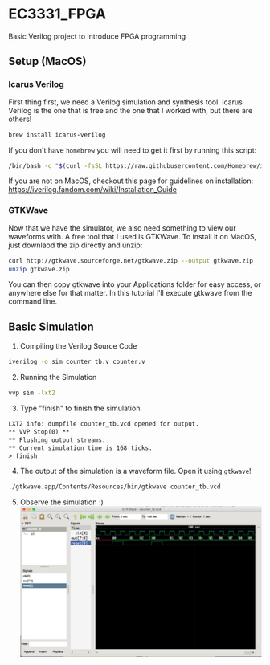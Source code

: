 # EC3331_FPGA
Basic Verilog project to introduce FPGA programming

## Setup (MacOS)

### Icarus Verilog
First thing first, we need a Verilog simulation and synthesis tool. 
Icarus Verilog is the one that is free and the one that I worked with, but there are others!
```bash
brew install icarus-verilog
```

If you don't have `homebrew` you will need to get it first by running this script:
```bash
/bin/bash -c "$(curl -fsSL https://raw.githubusercontent.com/Homebrew/install/HEAD/install.sh)"
```

If you are not on MacOS, checkout this page for guidelines on installation:
https://iverilog.fandom.com/wiki/Installation_Guide


### GTKWave

Now that we have the simulator, we also need something to view our waveforms with. 
A free tool that I used is GTKWave. To install it on MacOS, just downlaod the zip directly and unzip:
```bash
curl http://gtkwave.sourceforge.net/gtkwave.zip --output gtkwave.zip
unzip gtkwave.zip
```

You can then copy gtkwave into your Applications folder for easy access, or anywhere else for that matter.
In this tutorial I'll execute gtkwave from the command line.

## Basic Simulation

1. Compiling the Verilog Source Code 
```bash
iverilog -o sim counter_tb.v counter.v
```
2. Running the Simulation
```bash
vvp sim -lxt2
```
3. Type "finish" to finish the simulation. 
```
LXT2 info: dumpfile counter_tb.vcd opened for output.
** VVP Stop(0) **
** Flushing output streams.
** Current simulation time is 168 ticks.
> finish
```
4. The output of the simulation is a waveform file. Open it using `gtkwave`!
```bash
./gtkwave.app/Contents/Resources/bin/gtkwave counter_tb.vcd 
```
5. Observe the simulation :) 
![Image of Simulation](sim.png)


